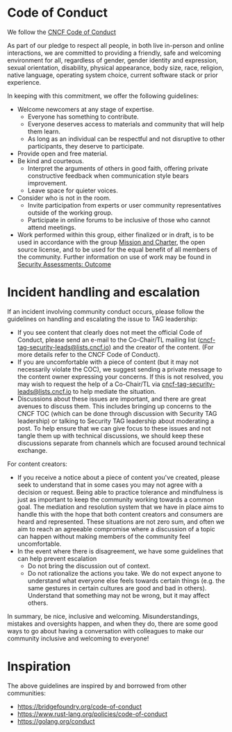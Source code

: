 # Code of Conduct

We follow the [CNCF Code of
Conduct](https://github.com/cncf/foundation/blob/master/code-of-conduct.md)

As part of our pledge to respect all people, in both live in-person and online
interactions, we are committed to providing a friendly, safe and welcoming
environment for all, regardless of gender, gender identity and expression,
sexual orientation, disability, physical appearance, body size, race, religion,
native language, operating system choice, current software stack or prior
experience.

In keeping with this commitment, we offer the following guidelines:
   * Welcome newcomers at any stage of expertise.
     * Everyone has something to contribute.
     * Everyone deserves access to materials and community that will help them
       learn.
     * As long as an individual can be respectful and not disruptive to other
       participants, they deserve to participate.
   * Provide open and free material.
   * Be kind and courteous.
     * Interpret the arguments of others in good faith, offering private
       constructive feedback when communication style bears improvement.
     * Leave space for quieter voices.
   * Consider who is not in the room.
     * Invite participation from experts or user community representatives
       outside of the working group.
     * Participate in online forums to be inclusive of those who cannot attend
       meetings.
   * Work performed within this group, either finalized or in draft, is to be
     used in accordance with the group [Mission and
     Charter](https://github.com/cncf/tag-security/blob/main/governance/charter.md),
     the open source license, and to be used for the equal benefit of all
     members of the community.  Further information on use of work may be found
     in [Security Assessments:
     Outcome](https://github.com/cncf/tag-security/tree/main/assessments#outcome)


# Incident handling and escalation

If an incident involving community conduct occurs, please follow the guidelines on handling and escalating the issue to TAG leadership:

- If you see content that clearly does not meet the official Code of Conduct, please send an e-mail to the Co-Chair/TL mailing list (cncf-tag-security-leads@lists.cncf.io) and the creator of the content. (For more details refer to the CNCF Code of Conduct).
- If you are uncomfortable with a piece of content (but it may not necessarily violate the COC), we suggest sending a private message to the content owner expressing your concerns. If this is not resolved, you may wish to request the help of a Co-Chair/TL via cncf-tag-security-leads@lists.cncf.io to help mediate the situation.
- Discussions about these issues are important, and there are great avenues to discuss them. This includes bringing up concerns to the CNCF TOC (which can be done through discussion with Security TAG leadership) or talking to Security TAG leadership about moderating a post. To help ensure that we can give focus to these issues and not tangle them up with technical discussions, we should keep these discussions separate from channels which are focused around technical exchange.

For content creators:
- If you receive a notice about a piece of content you've created, please seek to understand that in some cases you may not agree with a decision or request. Being able to practice tolerance and mindfulness is just as important to keep the community working towards a common goal. The mediation and resolution system that we have in place aims to handle this with the hope that both content creators and consumers are heard and represented. These situations are not zero sum, and often we aim to reach an agreeable compromise where a discussion of a topic can happen without making members of the community feel uncomfortable.
- In the event where there is disagreement, we have some guidelines that can help prevent escalation
  - Do not bring the discussion out of context.
  - Do not rationalize the actions you take. We do not expect anyone to understand what everyone else feels towards certain things (e.g. the same gestures in certain cultures are good and bad in others). Understand that something may not be wrong, but it may affect others.

In summary, be nice, inclusive and welcoming. Misunderstandings, mistakes and oversights happen, and when they do, there are some good ways to go about having a conversation with colleagues to make our community inclusive and welcoming to everyone!

# Inspiration

The above guidelines are inspired by and borrowed from other communities:

* https://bridgefoundry.org/code-of-conduct
* https://www.rust-lang.org/policies/code-of-conduct
* https://golang.org/conduct
